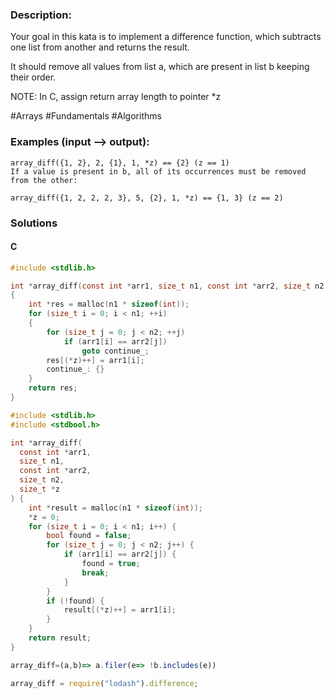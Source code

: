 ### Description:

Your goal in this kata is to implement a difference function, which subtracts one list from another and returns the result.

It should remove all values from list a, which are present in list b keeping their order.

NOTE: In C, assign return array length to pointer *z

\#Arrays \#Fundamentals \#Algorithms

### Examples (input --> output):

```
array_diff({1, 2}, 2, {1}, 1, *z) == {2} (z == 1)
If a value is present in b, all of its occurrences must be removed from the other:

array_diff({1, 2, 2, 2, 3}, 5, {2}, 1, *z) == {1, 3} (z == 2)
```

### Solutions

#### C 

```C
#include <stdlib.h>

int *array_diff(const int *arr1, size_t n1, const int *arr2, size_t n2, size_t *z)
{
    int *res = malloc(n1 * sizeof(int));
    for (size_t i = 0; i < n1; ++i)
    {
        for (size_t j = 0; j < n2; ++j)
            if (arr1[i] == arr2[j])
                goto continue_;
        res[(*z)++] = arr1[i];
        continue_: {}
    }
    return res;
}
```

```C
#include <stdlib.h>
#include <stdbool.h>

int *array_diff(
  const int *arr1, 
  size_t n1, 
  const int *arr2, 
  size_t n2, 
  size_t *z
) {
    int *result = malloc(n1 * sizeof(int));  
    *z = 0;  
    for (size_t i = 0; i < n1; i++) {
        bool found = false;
        for (size_t j = 0; j < n2; j++) {
            if (arr1[i] == arr2[j]) {
                found = true;
                break;
            }
        }
        if (!found) {
            result[(*z)++] = arr1[i];  
        }
    }
    return result;
}
```

```javascript
array_diff=(a,b)=> a.filer(e=> !b.includes(e))
```

```javascript
array_diff = require("lodash").difference;
```

